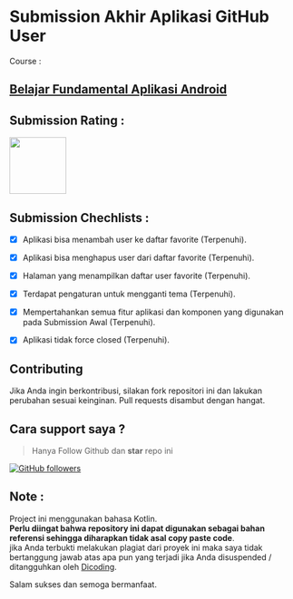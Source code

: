 # Submission Akhir Aplikasi GitHub User

Course : 
## [Belajar Fundamental Aplikasi Android](https://www.dicoding.com/academies/14)

## Submission Rating : 
<img width="100" src="https://dicoding-web-img.sgp1.cdn.digitaloceanspaces.com/original/submission-rating-badge/rating-default-5.png">

## Submission Chechlists : 

  - [x]  Aplikasi bisa menambah user ke daftar favorite (Terpenuhi).
  
  - [x]  Aplikasi bisa menghapus user dari daftar favorite (Terpenuhi).
  
  - [x]  Halaman yang menampilkan daftar user favorite (Terpenuhi).
  
  - [x]  Terdapat pengaturan untuk mengganti tema (Terpenuhi).

  - [x]  Mempertahankan semua fitur aplikasi dan komponen yang digunakan pada Submission Awal (Terpenuhi).
  
  - [x]  Aplikasi tidak force closed (Terpenuhi).

## Contributing 

Jika Anda ingin berkontribusi, silakan fork repositori ini dan lakukan perubahan sesuai keinginan. 
Pull requests disambut dengan hangat.

## Cara support saya ?
> Hanya Follow Github dan **star** repo ini

<a href="https://github.com/sinyotok" target="blank">![GitHub followers](https://img.shields.io/github/followers/sinyotok?style=social)</a>

## Note :

Project ini menggunakan bahasa Kotlin. 
<br>
**Perlu diingat bahwa repository ini dapat digunakan sebagai bahan referensi sehingga diharapkan tidak asal copy paste code**.
<br>
jika Anda terbukti melakukan plagiat dari proyek ini maka saya tidak bertanggung jawab atas apa pun yang terjadi jika Anda disuspended / ditangguhkan oleh <a href="https://www.dicoding.com">Dicoding</a>.

Salam sukses dan semoga bermanfaat.
